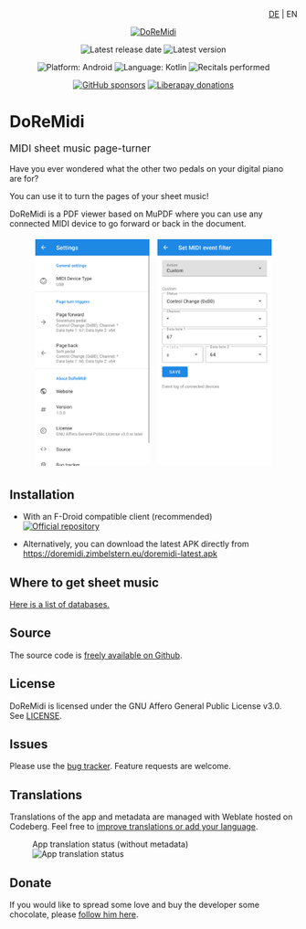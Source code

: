 <!-- This language menu is for the top-level english README only.
Please add your language here and remove this menu in your translation. -->
<div style="text-align: right">

[DE](https://github.com/Zimbelstern/DoReMidi/blob/master/docs/README_de-DE.md) |
EN

</div>


<div style="text-align: center">

  <a href="https://doremidi.zimbelstern.eu"><img src="https://doremidi.zimbelstern.eu/favicon-192.png" alt="DoReMidi"></a>

  ![Latest release date](https://img.shields.io/endpoint?url=https://zimbelstern.eu/fdroid/doremidi-date.json)
  ![Latest version](https://img.shields.io/endpoint?url=https://zimbelstern.eu/fdroid/doremidi-version.json)

  ![Platform: Android](https://img.shields.io/badge/platform-android-brightgreen)
  ![Language: Kotlin](https://img.shields.io/github/languages/top/zimbelstern/doremidi?color=purple)
  ![Recitals performed](https://img.shields.io/github/commits-since/doremidi/doremidi/v1.0.0?label=recitals%20performed&color=00557f)

  [![GitHub sponsors](https://img.shields.io/github/sponsors/zimbelstern?label=GitHub%20sponsors)](https://github.com/sponsors/Zimbelstern)
  [![Liberapay donations](https://img.shields.io/liberapay/receives/zimbelstern?label=Liberapay)](https://liberapay.com/Zimbelstern/donate)

</div>

# DoReMidi
<p style="font-size: 1.25em;">
  MIDI sheet music page-turner
</p>

Have you ever wondered what the other two pedals on your digital piano are for?

You can use it to turn the pages of your sheet music!

DoReMidi is a PDF viewer based on MuPDF where you can use any connected MIDI device to go forward or back in the document.

<div style="text-align: center;">
  <img src="https://raw.githubusercontent.com/Zimbelstern/DoReMidi/master/fastlane/metadata/android/en-US/images/phoneScreenshots/1.png" alt="Settings screen" style="margin: 5px; min-width: 200px; width: 30%"/>
  <img src="https://raw.githubusercontent.com/Zimbelstern/DoReMidi/master/fastlane/metadata/android/en-US/images/phoneScreenshots/2.png" alt="Midi settings screen" style="margin: 5px; min-width: 200px; width: 30%"/>
</div>

## Installation
- With an F-Droid compatible client (recommended)
<br/><a href="https://zimbelstern.eu/fdroid/repo"><img alt="Official repository" src="https://zimbelstern.eu/badge.svg" style="height:75px"/></a>

- Alternatively, you can download the latest APK directly from <https://doremidi.zimbelstern.eu/doremidi-latest.apk>

## Where to get sheet music
[Here is a list of databases.](https://en.wikipedia.org/wiki/List_of_online_music_databases#Printed_music_(sheets)_databases)

## Source
The source code is [freely available on Github](https://github.com/Zimbelstern/DoReMidi/).

## License
DoReMidi is licensed under the GNU Affero General Public License v3.0. See [LICENSE](https://github.com/Zimbelstern/DoReMidi/blob/master/LICENSE).

## Issues
Please use the [bug tracker](https://github.com/Zimbelstern/DoReMidi/issues). Feature requests are welcome.

## Translations
Translations of the app and metadata are managed with Weblate hosted on Codeberg.
Feel free to [improve translations or add your language](https://translate.codeberg.org/engage/doremidi/).

<figure>
  <figcaption>App translation status (without metadata)</figcaption>
  <img src="https://translate.codeberg.org/widgets/doremidi/-/app/multi-blue.svg" alt="App translation status"/>
</figure>

## Donate
If you would like to spread some love and buy the developer some chocolate, please [follow him here](https://zimbelstern.eu/donate).
